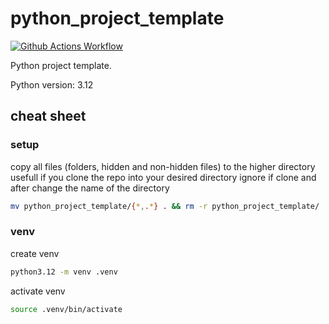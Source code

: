 # python_project_template

[![Github Actions Workflow](https://github.com/DiogoCarapito/python_project_template/actions/workflows/main.yaml/badge.svg)](https://github.com/DiogoCarapito/python_project_template/actions/workflows/main.yaml)

Python project template.

Python version: 3.12

## cheat sheet

### setup

copy all files (folders, hidden and non-hidden files) to the higher directory
usefull if you clone the repo into your desired directory
ignore if clone and after change the name of the directory

```bash
mv python_project_template/{*,.*} . && rm -r python_project_template/
```

### venv

create venv

```bash
python3.12 -m venv .venv
```

activate venv

```bash
source .venv/bin/activate
```
